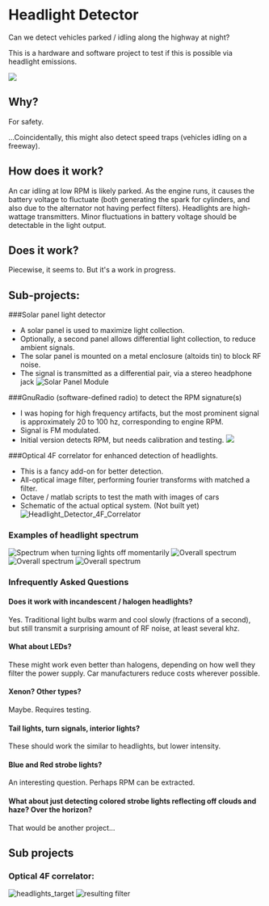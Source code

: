 
# Headlight Detector

Can we detect vehicles parked / idling along the highway at night?  

This is a hardware and software project to test if this is possible via headlight emissions.

![](icon.png)

## Why?

For safety.  

...Coincidentally, this might also detect speed traps (vehicles idling on a freeway).

## How does it work?
An car idling at low RPM is likely parked.  As the engine runs, it causes the battery voltage to fluctuate (both generating the spark for cylinders, and also due to the alternator not having perfect filters). Headlights are high-wattage transmitters.  Minor fluctuations in battery voltage should be detectable in the light output.  

## Does it work?
Piecewise, it seems to.  But it's a work in progress.  

## Sub-projects:
###Solar panel light detector
* A solar panel is used to maximize light collection.  
* Optionally, a second panel allows differential light collection, to reduce ambient signals.
* The solar panel is mounted on a metal enclosure (altoids tin) to block RF noise.
* The signal is transmitted as a differential pair, via a stereo headphone jack
![Solar Panel Module](/doc/solar_panel.jpg)

###GnuRadio (software-defined radio) to detect the RPM signature(s)
* I was hoping for high frequency artifacts, but the most prominent signal is approximately 20 to 100 hz, corresponding to engine RPM.
* Signal is FM modulated. 
* Initial version detects RPM, but needs calibration and testing.
![](./doc/RPM_detector.grc.png)

###Optical 4F correlator for enhanced detection of headlights.
* This is a fancy add-on for better detection.
* All-optical image filter, performing fourier transforms with matched a filter.
* Octave / matlab scripts to test the math with images of cars
* Schematic of the actual optical system.  (Not built yet)
![Headlight_Detector_4F_Correlator](./doc/Headlight_Detector_4F_Correlator.png)

### Examples of headlight spectrum 
![Spectrum when turning lights off momentarily](doc/spectrum_lights_on_and_off.png)
![Overall spectrum](doc/spectrum_44khz.png)
![Overall spectrum](doc/spectrum_engine_rev_slight.png)
![Overall spectrum](doc/spectrum_engine_revs.png)



### Infrequently Asked Questions

#### Does it work with incandescent / halogen headlights?
Yes.  Traditional light bulbs warm and cool slowly (fractions of a second), but still transmit a surprising amount of RF noise, at least several khz.  

#### What about LEDs?
These might work even better than halogens, depending on how well they filter the power supply.  Car manufacturers reduce costs wherever possible.  

#### Xenon? Other types?
Maybe.  Requires testing.

#### Tail lights, turn signals, interior lights?
These should work the similar to headlights, but lower intensity.

#### Blue and Red strobe lights?
An interesting question.  Perhaps RPM can be extracted.  

#### What about just detecting colored strobe lights reflecting off clouds and haze?  Over the horizon?  
That would be another project...

## Sub projects
### Optical 4F correlator:
![headlights_target](headlights_target.png)
![resulting filter](doc/filter_2000x2000.png)








